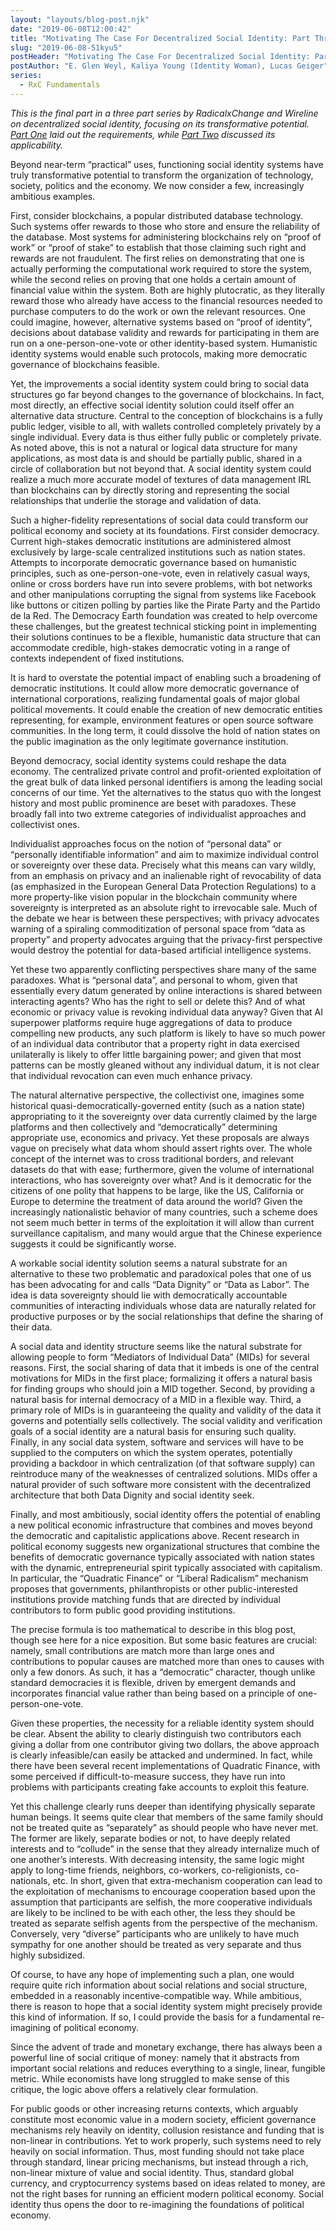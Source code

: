 ```yaml
---
layout: "layouts/blog-post.njk"
date: "2019-06-08T12:00:42"
title: "Motivating The Case For Decentralized Social Identity: Part Three"
slug: "2019-06-08-51kyu5"
postHeader: "Motivating The Case For Decentralized Social Identity: Part Three"
postAuthor: "E. Glen Weyl, Kaliya Young (Identity Woman), Lucas Geiger"
series:
  - RxC Fundamentals
---
```


_This is the final part in a three part series by RadicalxChange and Wireline on decentralized social identity, focusing on its transformative potential. [Part One](/kiosk/blog/2019-06-06-d4utdx/) laid out the requirements, while [Part Two](/kiosk/blog/2019-06-07-motivating-the-case-for-decentralized-social-identity-part-2/) discussed its applicability._

Beyond near-term “practical” uses, functioning social identity systems have truly transformative potential to transform the organization of technology, society, politics and the economy. We now consider a few, increasingly ambitious examples.

First, consider blockchains, a popular distributed database technology. Such systems offer rewards to those who store and ensure the reliability of the database. Most systems for administering blockchains rely on “proof of work” or “proof of stake” to establish that those claiming such right and rewards are not fraudulent. The first relies on demonstrating that one is actually performing the computational work required to store the system, while the second relies on proving that one holds a certain amount of financial value within the system. Both are highly plutocratic, as they literally reward those who already have access to the financial resources needed to purchase computers to do the work or own the relevant resources. One could imagine, however, alternative systems based on “proof of identity”, decisions about database validity and rewards for participating in them are run on a one-person-one-vote or other identity-based system. Humanistic identity systems would enable such protocols, making more democratic governance of blockchains feasible.

Yet, the improvements a social identity system could bring to social data structures go far beyond changes to the governance of blockchains. In fact, most directly, an effective social identity solution could itself offer an alternative data structure. Central to the conception of blockchains is a fully public ledger, visible to all, with wallets controlled completely privately by a single individual. Every data is thus either fully public or completely private. As noted above, this is not a natural or logical data structure for many applications, as most data is and should be partially public, shared in a circle of collaboration but not beyond that. A social identity system could realize a much more accurate model of textures of data management IRL than blockchains can by directly storing and representing the social relationships that underlie the storage and validation of data.

Such a higher-fidelity representations of social data could transform our political economy and society at its foundations. First consider democracy. Current high-stakes democratic institutions are administered almost exclusively by large-scale centralized institutions such as nation states. Attempts to incorporate democratic governance based on humanistic principles, such as one-person-one-vote, even in relatively casual ways, online or cross borders have run into severe problems, with bot networks and other manipulations corrupting the signal from systems like Facebook like buttons or citizen polling by parties like the Pirate Party and the Partido de la Red. The Democracy Earth foundation was created to help overcome these challenges, but the greatest technical sticking point in implementing their solutions continues to be a flexible, humanistic data structure that can accommodate credible, high-stakes democratic voting in a range of contexts independent of fixed institutions.

It is hard to overstate the potential impact of enabling such a broadening of democratic institutions. It could allow more democratic governance of international corporations, realizing fundamental goals of major global political movements. It could enable the creation of new democratic entities representing, for example, environment features or open source software communities. In the long term, it could dissolve the hold of nation states on the public imagination as the only legitimate governance institution.

Beyond democracy, social identity systems could reshape the data economy. The centralized private control and profit-oriented exploitation of the great bulk of data linked personal identifiers is among the leading social concerns of our time. Yet the alternatives to the status quo with the longest history and most public prominence are beset with paradoxes. These broadly fall into two extreme categories of individualist approaches and collectivist ones.

Individualist approaches focus on the notion of “personal data” or “personally identifiable information” and aim to maximize individual control or sovereignty over these data. Precisely what this means can vary wildly, from an emphasis on privacy and an inalienable right of revocability of data (as emphasized in the European General Data Protection Regulations) to a more property-like vision popular in the blockchain community where sovereignty is interpreted as an absolute right to irrevocable sale. Much of the debate we hear is between these perspectives; with privacy advocates warning of a spiraling commoditization of personal space from “data as property” and property advocates arguing that the privacy-first perspective would destroy the potential for data-based artificial intelligence systems.

Yet these two apparently conflicting perspectives share many of the same paradoxes. What is “personal data”, and personal to whom, given that essentially every datum generated by online interactions is shared between interacting agents? Who has the right to sell or delete this? And of what economic or privacy value is revoking individual data anyway? Given that AI superpower platforms require huge aggregations of data to produce compelling new products, any such platform is likely to have so much power of an individual data contributor that a property right in data exercised unilaterally is likely to offer little bargaining power; and given that most patterns can be mostly gleaned without any individual datum, it is not clear that individual revocation can even much enhance privacy.

The natural alternative perspective, the collectivist one, imagines some historical quasi-democratically-governed entity (such as a nation state) appropriating to it the sovereignty over data currently claimed by the large platforms and then collectively and “democratically” determining appropriate use, economics and privacy. Yet these proposals are always vague on precisely what data whom should assert rights over. The whole concept of the internet was to cross traditional borders, and relevant datasets do that with ease; furthermore, given the volume of international interactions, who has sovereignty over what? And is it democratic for the citizens of one polity that happens to be large, like the US, California or Europe to determine the treatment of data around the world? Given the increasingly nationalistic behavior of many countries, such a scheme does not seem much better in terms of the exploitation it will allow than current surveillance capitalism, and many would argue that the Chinese experience suggests it could be significantly worse.

A workable social identity solution seems a natural substrate for an alternative to these two problematic and paradoxical poles that one of us has been advocating for and calls “Data Dignity” or “Data as Labor”. The idea is data sovereignty should lie with democratically accountable communities of interacting individuals whose data are naturally related for productive purposes or by the social relationships that define the sharing of their data.

A social data and identity structure seems like the natural substrate for allowing people to form “Mediators of Individual Data” (MIDs) for several reasons. First, the social sharing of data that it imbeds is one of the central motivations for MIDs in the first place; formalizing it offers a natural basis for finding groups who should join a MID together. Second, by providing a natural basis for internal democracy of a MID in a flexible way. Third, a primary role of MIDs is in guaranteeing the quality and validity of the data it governs and potentially sells collectively. The social validity and verification goals of a social identity are a natural basis for ensuring such quality. Finally, in any social data system, software and services will have to be supplied to the computers on which the system operates, potentially providing a backdoor in which centralization (of that software supply) can reintroduce many of the weaknesses of centralized solutions. MIDs offer a natural provider of such software more consistent with the decentralized architecture that both Data Dignity and social identity seek.

Finally, and most ambitiously, social identity offers the potential of enabling a new political economic infrastructure that combines and moves beyond the democratic and capitalistic applications above. Recent research in political economy suggests new organizational structures that combine the benefits of democratic governance typically associated with nation states with the dynamic, entrepreneurial spirit typically associated with capitalism. In particular, the “Quadratic Finance” or “Liberal Radicalism” mechanism proposes that governments, philanthropists or other public-interested institutions provide matching funds that are directed by individual contributors to form public good providing institutions.

The precise formula is too mathematical to describe in this blog post, though see here for a nice exposition. But some basic features are crucial: namely, small contributions are match more than large ones and contributions to popular causes are matched more than ones to causes with only a few donors. As such, it has a “democratic” character, though unlike standard democracies it is flexible, driven by emergent demands and incorporates financial value rather than being based on a principle of one-person-one-vote.

Given these properties, the necessity for a reliable identity system should be clear. Absent the ability to clearly distinguish two contributors each giving a dollar from one contributor giving two dollars, the above approach is clearly infeasible/can easily be attacked and undermined. In fact, while there have been several recent implementations of Quadratic Finance, with some perceived if difficult-to-measure success, they have run into problems with participants creating fake accounts to exploit this feature.

Yet this challenge clearly runs deeper than identifying physically separate human beings. It seems quite clear that members of the same family should not be treated quite as “separately” as should people who have never met. The former are likely, separate bodies or not, to have deeply related interests and to “collude” in the sense that they already internalize much of one another’s interests. With decreasing intensity, the same logic might apply to long-time friends, neighbors, co-workers, co-religionists, co-nationals, etc. In short, given that extra-mechanism cooperation can lead to the exploitation of mechanisms to encourage cooperation based upon the assumption that participants are selfish, the more cooperative individuals are likely to be inclined to be with each other, the less they should be treated as separate selfish agents from the perspective of the mechanism. Conversely, very “diverse” participants who are unlikely to have much sympathy for one another should be treated as very separate and thus highly subsidized.

Of course, to have any hope of implementing such a plan, one would require quite rich information about social relations and social structure, embedded in a reasonably incentive-compatible way. While ambitious, there is reason to hope that a social identity system might precisely provide this kind of information. If so, I could provide the basis for a fundamental re-imagining of political economy.

Since the advent of trade and monetary exchange, there has always been a powerful line of social critique of money: namely that it abstracts from important social relations and reduces everything to a single, linear, fungible metric. While economists have long struggled to make sense of this critique, the logic above offers a relatively clear formulation.

For public goods or other increasing returns contexts, which arguably constitute most economic value in a modern society, efficient governance mechanisms rely heavily on identity, collusion resistance and funding that is non-linear in contributions. Yet to work properly, such systems need to rely heavily on social information. Thus, most funding should not take place through standard, linear pricing mechanisms, but instead through a rich, non-linear mixture of value and social identity. Thus, standard global currency, and cryptocurrency systems based on ideas related to money, are not the right bases for running an efficient modern political economy. Social identity thus opens the door to re-imagining the foundations of political economy.
